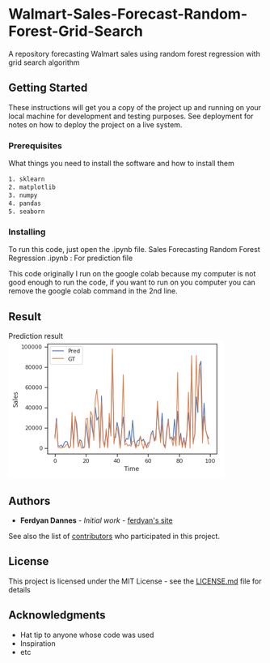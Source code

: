 # Walmart-Sales-Forecast-Random-Forest-Grid-Search
A repository forecasting Walmart sales using random forest regression with grid search algorithm

## Getting Started

These instructions will get you a copy of the project up and running on your local machine for development and testing purposes. See deployment for notes on how to deploy the project on a live system.

### Prerequisites

What things you need to install the software and how to install them

```
1. sklearn
2. matplotlib
3. numpy
4. pandas
5. seaborn
```

### Installing

To run this code, just open the .ipynb file.
Sales Forecasting Random Forest Regression .ipynb : For prediction file

This code originally I run on the google colab because my computer is not good enough to run the code, if you want to run on you computer you can remove the google colab command in the 2nd line.

## Result
Prediction result
![Screenshot](walmart.png)

## Authors

* **Ferdyan Dannes** - *Initial work* - [ferdyan's site](www.ferdyandannes.com)

See also the list of [contributors](https://github.com/your/project/contributors) who participated in this project.

## License

This project is licensed under the MIT License - see the [LICENSE.md](LICENSE.md) file for details

## Acknowledgments

* Hat tip to anyone whose code was used
* Inspiration
* etc
